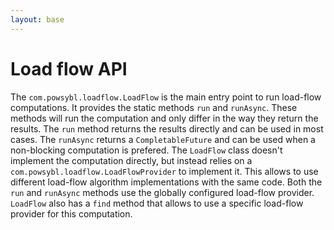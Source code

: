 ```yaml
---
layout: base
---
```


# Load flow API

The `com.powsybl.loadflow.LoadFlow` is the main entry point to run load-flow computations. It provides the static methods `run` and `runAsync`. These methods will run the computation and only differ in the way they return the results. The `run` method returns the results directly and can be used in most cases. The `runAsync` returns a `CompletableFuture` and can be used when a non-blocking computation is prefered. The `LoadFlow` class doesn't implement the computation directly, but instead relies on a `com.powsybl.loadflow.LoadFlowProvider` to implement it. This allows to use different load-flow algorithm implementations with the same code. Both the `run` and `runAsync` methods use the globally configured load-flow provider. `LoadFlow` also has a `find` method that allows to use a specific load-flow provider for this computation.
